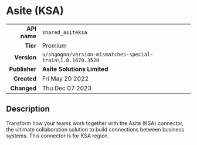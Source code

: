 # Asite (KSA)
| | |
|-:|-|
|**API name**|`shared_asiteksa`|
|**Tier**|Premium|
|**Version**|`u/shgogna/version-mismatches-special-train\1.0.1670.3520`|
|**Publisher**|**Asite Solutions Limited**|
|**Created**|Fri May 20 2022|
|**Changed**|Thu Dec 07 2023|

## Description
Transform how your teams work together with the Asite (KSA) connector, the ultimate collaboration solution to build connections between business systems. This connector is for KSA region.

